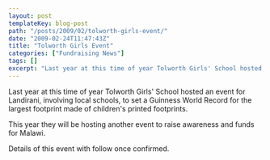 ```yaml
---
layout: post
templateKey: blog-post
path: "/posts/2009/02/tolworth-girls-event/"
date: "2009-02-24T11:47:43Z"
title: "Tolworth Girls Event"
categories: ["Fundraising News"]
tags: []
excerpt: "Last year at this time of year Tolworth Girls' School hosted an event for Landirani, involving loca..."
---
```


Last year at this time of year Tolworth Girls' School hosted an event for Landirani, involving local schools, to set a Guinness World Record for the largest footprint made of children's printed footprints.

This year they will be hosting another event to raise awareness and funds for Malawi.

Details of this event with follow once confirmed.